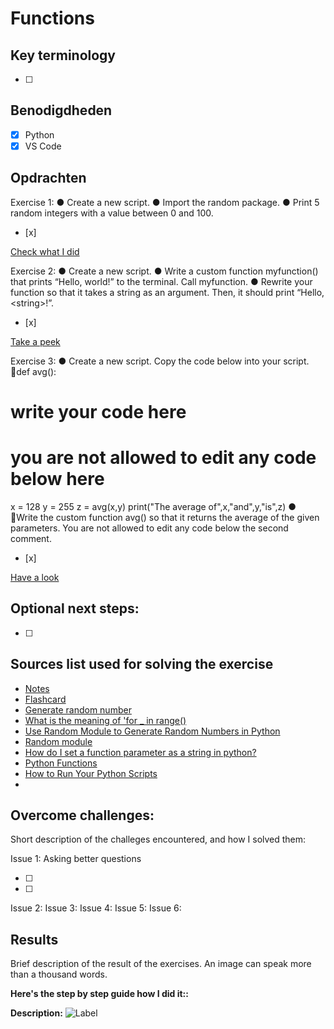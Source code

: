# Functions

## Key terminology

- [ ]

## Benodigdheden

- [x] Python
- [x] VS Code

## Opdrachten

Exercise 1:
● Create a new script.
● Import the random package.
● Print 5 random integers with a value between 0 and 100.
- [x]

[Check what I did]()

Exercise 2:
● Create a new script.
● Write a custom function myfunction() that prints “Hello, world!” to the terminal. Call
myfunction.
● Rewrite your function so that it takes a string as an argument. Then, it should print
“Hello, &lt;string&gt;!”.
- [x]

[Take a peek]()

Exercise 3:
● Create a new script.
Copy the code below into your script.
def avg():
# write your code here
# you are not allowed to edit any code below here
x = 128
y = 255
z = avg(x,y)
print(&quot;The average of&quot;,x,&quot;and&quot;,y,&quot;is&quot;,z)
● Write the custom function avg() so that it returns the average of the given
parameters. You are not allowed to edit any code below the second comment.
- [x]

[Have a look]()

## Optional next steps:

- [ ]

## Sources list used for solving the exercise

- [Notes]()
- [Flashcard]()
- [Generate random number](https://machinelearningmastery.com/how-to-generate-random-numbers-in-python/)
- [What is the meaning of 'for _ in range()](https://stackoverflow.com/questions/66425508/what-is-the-meaning-of-for-in-range)
- [Use Random Module to Generate Random Numbers in Python](https://www.toppr.com/guides/python-guide/tutorials/modules/modules/random/use-random-module-to-generate-random-numbers-in-python/)
- [Random module](https://docs.python.org/3/library/random.html)
- [How do I set a function parameter as a string in python?](https://stackoverflow.com/questions/38002719/how-do-i-set-a-function-parameter-as-a-string-in-python)
- [Python Functions](https://www.w3schools.com/python/python_functions.asp)
- [How to Run Your Python Scripts](https://realpython.com/run-python-scripts/#:~:text=To%20run%20Python%20scripts%20with,see%20the%20phrase%20Hello%20World!)
- 


## Overcome challenges:

Short description of the challeges encountered, and how I solved them:

Issue 1: Asking better questions

- [ ]
- [ ]

Issue 2:
Issue 3:
Issue 4:
Issue 5:
Issue 6:

## Results

Brief description of the result of the exercises. An image can speak more than a thousand words.

**Here's the step by step guide how I did it::**

**Description:**
![Label]()
